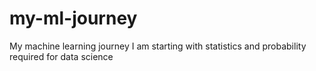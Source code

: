 # my-ml-journey
My machine learning journey 
I am starting with statistics and probability required for data science 
